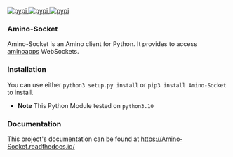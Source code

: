 [
![pypi](https://img.shields.io/badge/Amino_Sockets-Examples-orange)
](https://https://amino-socket.readthedocs.io/)
[
![pypi](https://img.shields.io/badge/Amino--Socket%20build%20and%20test-passing-brightgreen?logo=github&labelColor=black)
](https://github.com/Hanamixp/Amino-Socket)
[
![pypi](https://img.shields.io/badge/pypi-v1.0.0-blue)
](https://pypi.org/project/Amino-Socket/)

### Amino-Socket 
Amino-Socket is an Amino client for Python. It provides to access [aminoapps](https://aminoapps.com) WebSockets.
### Installation
You can use either `python3 setup.py install` or `pip3 install Amino-Socket` to install.
- **Note** This Python Module tested on `python3.10`
### Documentation
This project's documentation can be found at https://Amino-Socket.readthedocs.io/
